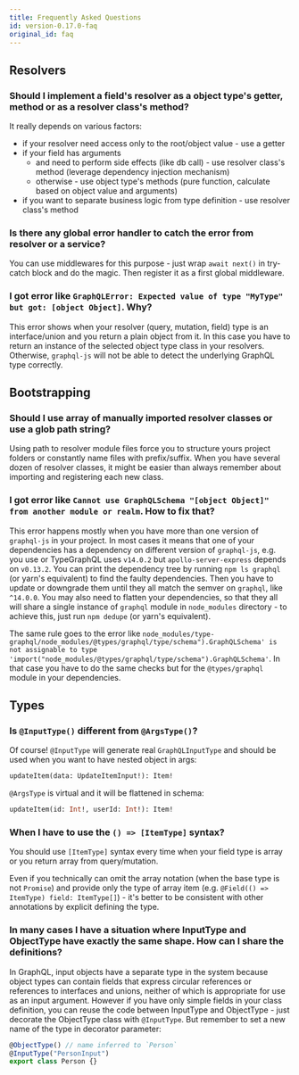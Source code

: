 ```yaml
---
title: Frequently Asked Questions
id: version-0.17.0-faq
original_id: faq
---
```


## Resolvers

### Should I implement a field's resolver as a object type's getter, method or as a resolver class's method?

It really depends on various factors:

- if your resolver need access only to the root/object value - use a getter
- if your field has arguments
  - and need to perform side effects (like db call) - use resolver class's method (leverage dependency injection mechanism)
  - otherwise - use object type's methods (pure function, calculate based on object value and arguments)
- if you want to separate business logic from type definition - use resolver class's method

### Is there any global error handler to catch the error from resolver or a service?

You can use middlewares for this purpose - just wrap `await next()` in try-catch block and do the magic. Then register it as a first global middleware.

### I got error like `GraphQLError: Expected value of type "MyType" but got: [object Object]`. Why?

This error shows when your resolver (query, mutation, field) type is an interface/union and you return a plain object from it.
In this case you have to return an instance of the selected object type class in your resolvers.
Otherwise, `graphql-js` will not be able to detect the underlying GraphQL type correctly.

## Bootstrapping

### Should I use array of manually imported resolver classes or use a glob path string?

Using path to resolver module files force you to structure yours project folders or constantly name files with prefix/suffix.
When you have several dozen of resolver classes, it might be easier than always remember about importing and registering each new class.

### I got error like `Cannot use GraphQLSchema "[object Object]" from another module or realm`. How to fix that?

This error happens mostly when you have more than one version of `graphql-js` in your project.
In most cases it means that one of your dependencies has a dependency on different version of `graphql-js`, e.g. you use or TypeGraphQL uses `v14.0.2` but `apollo-server-express` depends on `v0.13.2`.
You can print the dependency tree by running `npm ls graphql` (or yarn's equivalent) to find the faulty dependencies.
Then you have to update or downgrade them until they all match the semver on `graphql`, like `^14.0.0`.
You may also need to flatten your dependencies, so that they all will share a single instance of `graphql` module in `node_modules` directory - to achieve this, just run `npm dedupe` (or yarn's equivalent).

The same rule goes to the error like `node_modules/type-graphql/node_modules/@types/graphql/type/schema").GraphQLSchema' is not assignable to type 'import("node_modules/@types/graphql/type/schema").GraphQLSchema'`.
In that case you have to do the same checks but for the `@types/graphql` module in your dependencies.

## Types

### Is `@InputType()` different from `@ArgsType()`?

Of course!
`@InputType` will generate real `GraphQLInputType` and should be used when you want to have nested object in args:

```graphql
updateItem(data: UpdateItemInput!): Item!
```

`@ArgsType` is virtual and it will be flattened in schema:

```graphql
updateItem(id: Int!, userId: Int!): Item!
```

### When I have to use the `() => [ItemType]` syntax?

You should use `[ItemType]` syntax every time when your field type is array or you return array from query/mutation.

Even if you technically can omit the array notation (when the base type is not `Promise`) and provide only the type of array item (e.g. `@Field(() => ItemType) field: ItemType[]`) - it's better to be consistent with other annotations by explicit defining the type.

### In many cases I have a situation where InputType and ObjectType have exactly the same shape. How can I share the definitions?

In GraphQL, input objects have a separate type in the system because object types can contain fields that express circular references or references to interfaces and unions, neither of which is appropriate for use as an input argument.
However if you have only simple fields in your class definition, you can reuse the code between InputType and ObjectType - just decorate the ObjectType class with `@InputType`. But remember to set a new name of the type in decorator parameter:

```typescript
@ObjectType() // name inferred to `Person`
@InputType("PersonInput")
export class Person {}
```
